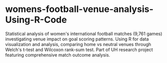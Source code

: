 # womens-football-venue-analysis-Using-R-Code
Statistical analysis of women's international football matches (9,761 games) investigating venue impact on goal scoring patterns. Using R for data visualization and analysis, comparing home vs neutral venues through Welch's t-test and Wilcoxon rank-sum test. Part of UH research project featuring comprehensive match outcome analysis.
